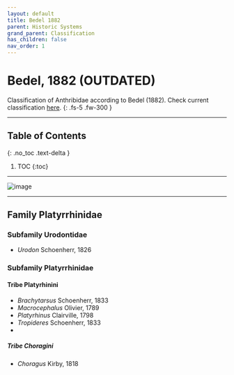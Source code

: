 ```yaml
---
layout: default
title: Bedel 1882
parent: Historic Systems
grand_parent: Classification
has_children: false
nav_order: 1
---
```



# Bedel, 1882 (OUTDATED)

Classification of Anthribidae according to Bedel (1882). Check current classification [here](https://anthribidae.github.io/anthribidae/anthribidae/).
{: .fs-5 .fw-300 }

---

## Table of Contents
{: .no_toc .text-delta }

1. TOC
{:toc}

---
![image](https://github.com/user-attachments/assets/ab94c91e-4bda-4d99-9d11-3ac5c07c62f2)

---

## Family Platyrrhinidae

### Subfamily Urodontidae
- _Urodon_ Schoenherr, 1826

### Subfamily Platyrrhinidae
#### Tribe Platyrhinini
- _Brachytarsus_ Schoenherr, 1833
- _Macrocephalus_ Olivier, 1789
- _Platyrhinus_ Clairville, 1798
- _Tropideres_ Schoenherr, 1833
- 
##### Tribe Choragini 
- _Choragus_ Kirby, 1818

